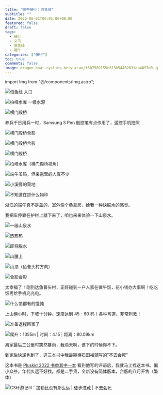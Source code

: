 ```yaml
---
title: "端午骑行：倍鱼线"
subtitle: ""
date: 2025-06-01T00:01:00+08:00
featured: false
draft: false
tags:
  - 骑行
  - 义乌
  - 倍鱼线
  - 端午
categories: ["骑行"]
toc: true
comments: false
image: dragon-boat-cycling-beiyuxian/f607589155e613b54482831ab4897d0.jpg
---
```

import Img from "@/components/Img.astro";

<Img
  src="20250531195449.jpg"
  alt="倍鱼线 入口"
/>

<Img
  src="202505311954481.jpg"
  alt="柏峰水库 一级水源"
/>

<Img
  src="20250531195447.jpg"
  alt="横门殿桥"
/>

养兵千日用兵一时，Samsung S Pen 触控笔有点作用了，遥控手机拍照

<Img
  src="20250531195440.jpg"
  alt="横门殿桥合影"
/>

<Img
  src="202505311954471.jpg"
  alt="横门殿桥合影"
/>

<Img
  src="20250531195446.jpg"
  alt="横门殿桥"
/>

<Img
  src="202505311954461.jpg"
  alt="柏峰水库（横门殿桥视角）"
/>

<Img
  src="202505311954451.jpg"
  alt="端午虽热，但来露营的人真不少"
/>

<Img
  src="202505311954452.jpg"
  alt="小溪旁的营地"
/>

<Img
  src="20250531195444.jpg"
  alt="不知道在抓什么物种"
/>

浙江的端午真不是盖的，室外像个桑拿房，给我一种快脱水的感觉。

我把车停靠在护栏上就下来了，咱也来来体验一下山泉水。

<Img
  src="202505311954441.jpg"
  alt="一级山泉水"
/>

<Img
  src="20250531195443.jpg"
  alt="热热热"
/>

<Img
  src="202505311954431.jpg"
  alt="即将脱水"
/>

<Img
  src="20250531195442.jpg"
  alt="山腰上"
/>

<Img
  src="20250531195441.jpg"
  alt="山顶（鱼曹头村方向）"
/>

<Img
  src="202505311954421.jpg"
  alt="合影合影"
/>

太幸福了！刚到达鱼曹头村，正好碰到一户人家在做午饭，花小钱办大事啊！吃吃饭再给手机充充电。

<Img
  src="202505311954422.jpg"
  alt="什么馅都有的馄饨"
/>

上山俩小时，下坡十分钟。速度达到 45 - 60 码！各种弯道，非常刺激！ 

<Img
  src="202505311954412.jpg"
  alt="准备返程回家了"
/>

<Img
  src="20250531232516.jpg"
  alt="爬升：1355m | 时间：4.15 | 距离：80.09km"
  exif={false}
/>

离家最后三公里时突然暴雨，我滴天啊，该下的时候你不下。

到家后快递也到了，这三本书中我最期待石田裕辅写的"不去会死"

这本书是 <a href="https://freemind.pluskid.org/books/2022-book-list-winter" target="_blank" rel="noopener noreferrer">Pluskid 2022 书单其中一本</a> 看到他写的评语后，我就马上找这本书。偏小众些，年代久远不好找，都是二手货，全新没有简体版本，台版的八月开售（繁体）

<Img
  src="20250531232920.jpg"
  alt="C3环游记Ⅲ：加勒比没有那么远 | 徒步进藏 | 不去会死"
/>